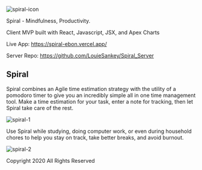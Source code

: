 ![spiral-icon](https://user-images.githubusercontent.com/8163492/106222026-85ee3600-6193-11eb-808b-e01853c7bf3b.png)

Spiral - Mindfulness, Productivity.

Client MVP built with React, Javascript, JSX, and Apex Charts

Live App: https://spiral-ebon.vercel.app/

Server Repo: https://github.com/LouieSankey/Spiral_Server

## Spiral

Spiral combines an Agile time estimation strategy with the utility of a pomodoro timer to give you an incredibly simple all in one time management tool. Make a time estimation for your task, enter a note for tracking, then let Spiral take care of the rest.


![spiral-1](https://user-images.githubusercontent.com/8163492/106219392-19246d00-618e-11eb-870c-884585f8d407.png)

Use Spiral while studying, doing computer work, or even during household chores to help you stay on track, take better breaks, and avoid burnout. 

![spiral-2](https://user-images.githubusercontent.com/8163492/106219716-d4e59c80-618e-11eb-8f69-dd797c7d8519.png)


Copyright 2020 
All Rights Reserved
 
